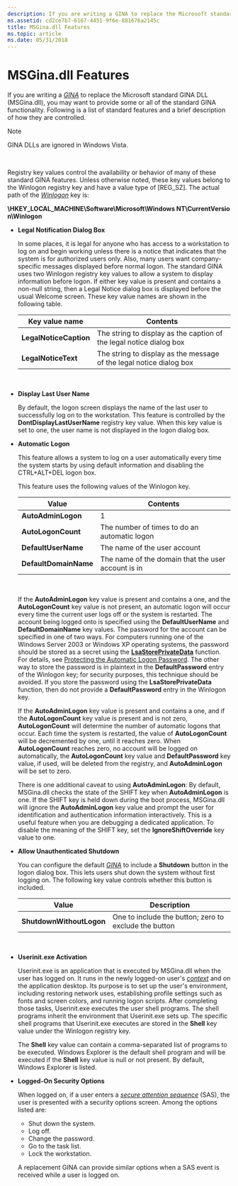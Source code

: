 ```yaml
---
description: If you are writing a GINA to replace the Microsoft standard GINA DLL (MSGina.dll), you may want to provide some or all of the standard GINA functionality.
ms.assetid: cd2ce7b7-6167-4451-9f6e-881676a2145c
title: MSGina.dll Features
ms.topic: article
ms.date: 05/31/2018
---
```


# MSGina.dll Features

If you are writing a [*GINA*](../secgloss/g-gly.md) to replace the Microsoft standard GINA DLL (MSGina.dll), you may want to provide some or all of the standard GINA functionality. Following is a list of standard features and a brief description of how they are controlled.

> [!Note]  
> GINA DLLs are ignored in Windows Vista.

 

Registry key values control the availability or behavior of many of these standard GINA features. Unless otherwise noted, these key values belong to the Winlogon registry key and have a value type of \[REG\_SZ\]. The actual path of the [*Winlogon*](../secgloss/w-gly.md) key is:

**\\HKEY\_LOCAL\_MACHINE\\Software\\Microsoft\\Windows NT\\CurrentVersion\\Winlogon**

-   **Legal Notification Dialog Box**

    In some places, it is legal for anyone who has access to a workstation to log on and begin working unless there is a notice that indicates that the system is for authorized users only. Also, many users want company-specific messages displayed before normal logon. The standard GINA uses two Winlogon registry key values to allow a system to display information before logon. If either key value is present and contains a non-null string, then a Legal Notice dialog box is displayed before the usual Welcome screen. These key value names are shown in the following table.

    

    | Key value name         | Contents                                                            |
    |------------------------|---------------------------------------------------------------------|
    | **LegalNoticeCaption** | The string to display as the caption of the legal notice dialog box |
    | **LegalNoticeText**    | The string to display as the message of the legal notice dialog box |

    

     

-   **Display Last User Name**

    By default, the logon screen displays the name of the last user to successfully log on to the workstation. This feature is controlled by the **DontDisplayLastUserName** registry key value. When this key value is set to one, the user name is not displayed in the logon dialog box.

-   **Automatic Logon**

    This feature allows a system to log on a user automatically every time the system starts by using default information and disabling the CTRL+ALT+DEL logon box.

    This feature uses the following values of the Winlogon key.

    

    | Value                 | Contents                                           |
    |-----------------------|----------------------------------------------------|
    | **AutoAdminLogon**    | 1                                                  |
    | **AutoLogonCount**    | The number of times to do an automatic logon       |
    | **DefaultUserName**   | The name of the user account                       |
    | **DefaultDomainName** | The name of the domain that the user account is in |

    

     

    If the **AutoAdminLogon** key value is present and contains a one, and the **AutoLogonCount** key value is not present, an automatic logon will occur every time the current user logs off or the system is restarted. The account being logged onto is specified using the **DefaultUserName** and **DefaultDomainName** key values. The password for the account can be specified in one of two ways. For computers running one of the Windows Server 2003 or Windows XP operating systems, the password should be stored as a secret using the [**LsaStorePrivateData**](/windows/win32/api/ntsecapi/nf-ntsecapi-lsastoreprivatedata) function. For details, see [Protecting the Automatic Logon Password](protecting-the-automatic-logon-password.md). The other way to store the password is in plaintext in the **DefaultPassword** entry of the Winlogon key; for security purposes, this technique should be avoided. If you store the password using the **LsaStorePrivateData** function, then do not provide a **DefaultPassword** entry in the Winlogon key.

    If the **AutoAdminLogon** key value is present and contains a one, and if the **AutoLogonCount** key value is present and is not zero, **AutoLogonCount** will determine the number of automatic logons that occur. Each time the system is restarted, the value of **AutoLogonCount** will be decremented by one, until it reaches zero. When **AutoLogonCount** reaches zero, no account will be logged on automatically, the **AutoLogonCount** key value and **DefaultPassword** key value, if used, will be deleted from the registry, and **AutoAdminLogon** will be set to zero.

    There is one additional caveat to using **AutoAdminLogon**: By default, MSGina.dll checks the state of the SHIFT key when **AutoAdminLogon** is one. If the SHIFT key is held down during the boot process, MSGina.dll will ignore the **AutoAdminLogon** key value and prompt the user for identification and authentication information interactively. This is a useful feature when you are debugging a dedicated application. To disable the meaning of the SHIFT key, set the **IgnoreShiftOverride** key value to one.

-   **Allow Unauthenticated Shutdown**

    You can configure the default [*GINA*](../secgloss/g-gly.md) to include a **Shutdown** button in the logon dialog box. This lets users shut down the system without first logging on. The following key value controls whether this button is included.

    

    | Value                    | Description                                           |
    |--------------------------|-------------------------------------------------------|
    | **ShutdownWithoutLogon** | One to include the button; zero to exclude the button |

    

     

-   **Userinit.exe Activation**

    Userinit.exe is an application that is executed by MSGina.dll when the user has logged on. It runs in the newly logged-on user's [*context*](../secgloss/c-gly.md) and on the application desktop. Its purpose is to set up the user's environment, including restoring network uses, establishing profile settings such as fonts and screen colors, and running logon scripts. After completing those tasks, Userinit.exe executes the user shell programs. The shell programs inherit the environment that Userinit.exe sets up. The specific shell programs that Userinit.exe executes are stored in the **Shell** key value under the Winlogon registry key.

    The **Shell** key value can contain a comma-separated list of programs to be executed. Windows Explorer is the default shell program and will be executed if the **Shell** key value is null or not present. By default, Windows Explorer is listed.

-   **Logged-On Security Options**

    When logged on, if a user enters a [*secure attention sequence*](../secgloss/s-gly.md) (SAS), the user is presented with a security options screen. Among the options listed are:

    -   Shut down the system.
    -   Log off.
    -   Change the password.
    -   Go to the task list.
    -   Lock the workstation.

    A replacement GINA can provide similar options when a SAS event is received while a user is logged on.

 

 
